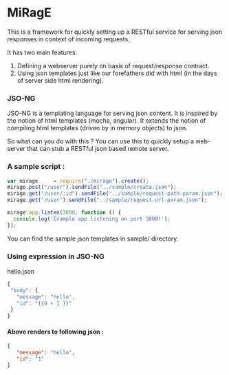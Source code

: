 # MiRagE

This is a framework for quickly setting up a RESTful service for serving json responses in context of incoming requests.

 It has two main features:
   1. Defining a webserver purely on basis of request/response contract.
   2. Using json templates just like our forefathers did with html (in the days of server side html rendering).

 ### JSO-NG
   JSO-NG is a templating language for serving json content.
   It is inspired by the notion of html templates (mocha, angular).
   It extends the notion of compiling html templates (driven by in memory objects) to json.

 So what can you do with this ?
 You can use this to quickly setup a web-server that can stub a RESTful json based remote server.

 ### A sample script :

 ```javascript
 var mirage     = require("./mirage").create();
 mirage.post("/user").sendFile("../sample/create.json");
 mirage.get("/user/:id").sendFile("../sample/request-path-param.json");
 mirage.get("/user").sendFile("../sample/request-url-param.json");

 mirage.app.listen(3000, function () {
   console.log('Example app listening on port 3000!');
 });
```
You can find the sample json templates in sample/ directory.

### Using expression in JSO-NG
hello.json
 ```javascript
{
  "body": {
    "message": "hello",
    "id": "{{0 + 1 }}"
  }
}
```

#### Above renders to following json : 
 ```json
 {
    "message": "hello",
    "id": "1"
}
 ```



